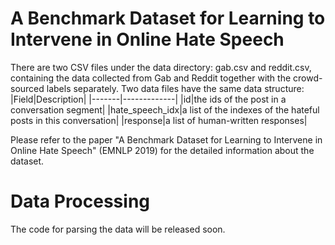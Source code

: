 # A Benchmark Dataset for Learning to Intervene in Online Hate Speech

There are two CSV files under the data directory: gab.csv and reddit.csv, containing the data collected from Gab and Reddit together with the crowd-sourced labels separately.
Two data files have the same data structure:
|Field|Description|
|-------|-------------|
|id|the ids of the post in a conversation segment|
|hate_speech_idx|a list of the indexes of the hateful posts in this conversation|
|response|a list of human-written responses|

Please refer to the paper "A Benchmark Dataset for Learning to Intervene in Online Hate Speech" (EMNLP 2019) for the detailed information about the dataset.

# Data Processing
The code for parsing the data will be released soon.